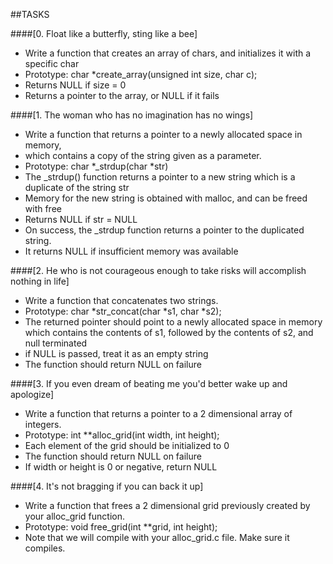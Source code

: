 ##TASKS

####[0. Float like a butterfly, sting like a bee]

- Write a function that creates an array of chars, and initializes it with a specific char
- Prototype: char *create_array(unsigned int size, char c);
- Returns NULL if size = 0
- Returns a pointer to the array, or NULL if it fails

####[1. The woman who has no imagination has no wings]
- Write a function that returns a pointer to a newly allocated space in memory,
- which contains a copy of the string given as a parameter.
- Prototype: char *_strdup(char *str)
- The _strdup() function returns a pointer to a new string which is a duplicate of the string str
- Memory for the new string is obtained with malloc, and can be freed with free
- Returns NULL if str = NULL
- On success, the _strdup function returns a pointer to the duplicated string. 
- It returns NULL if insufficient memory was available

####[2. He who is not courageous enough to take risks will accomplish nothing in life]
- Write a function that concatenates two strings.
- Prototype: char *str_concat(char *s1, char *s2);
- The returned pointer should point to a newly allocated space in memory which contains the contents of s1, followed by the contents of s2, and null terminated
- if NULL is passed, treat it as an empty string
- The function should return NULL on failure

####[3. If you even dream of beating me you'd better wake up and apologize]
- Write a function that returns a pointer to a 2 dimensional array of integers.
- Prototype: int **alloc_grid(int width, int height);
- Each element of the grid should be initialized to 0
- The function should return NULL on failure
- If width or height is 0 or negative, return NULL

####[4. It's not bragging if you can back it up]
- Write a function that frees a 2 dimensional grid previously created by your alloc_grid function.
- Prototype: void free_grid(int **grid, int height);
- Note that we will compile with your alloc_grid.c file. Make sure it compiles.
